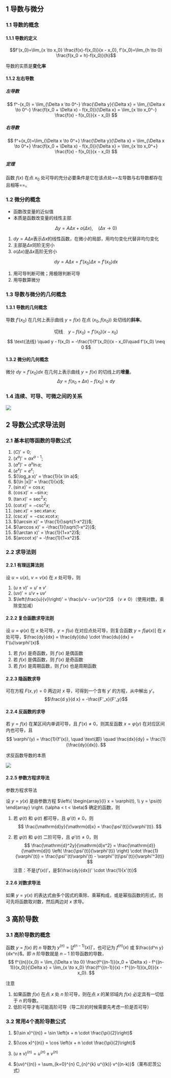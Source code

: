 ## 1 导数与微分

### 1.1 导数的概念
#### 1.1.1 导数的定义

$$f'(x_0)=\lim_{x \to x_0} \frac{f(x)-f(x_0)}{x - x_0}, f'(x_0)=\lim_{h \to 0} \frac{f(x_0 + h)-f(x_0)}{h}$$


导数的实质是**变化率**

#### 1.1.2 左右导数

##### 左导数
$$
f^-(x_0) = \lim_{\Delta x \to 0^-} \frac{\Delta y}{\Delta x} = \lim_{\Delta x \to 0^-} \frac{f(x_0 + \Delta x) - f(x_0)}{\Delta x} = \lim_{x \to x_0^-} \frac{f(x) - f(x_0)}{x - x_0}
$$



##### 右导数
$$
f^+(x_0)=\lim_{\Delta x \to 0^+} \frac{\Delta y}{\Delta x} = \lim_{\Delta x \to 0^+} \frac{f(x_0 + \Delta x) - f(x_0)}{\Delta x} = \lim_{x \to x_0^+} \frac{f(x) - f(x_0)}{x - x_0}
$$


##### 定理

函数 $f(x)$ 在点 $x_0$ 处可导的充分必要条件是它在该点处==左导数与右导数都存在且相等==。


### 1.2 微分的概念

- 函数改变量的近似值
- 本质是函数改变量的线性主部

$$
\Delta y = A\Delta x + o(\Delta x), \quad (\Delta x \to 0)
$$
1. $dy = A\Delta x$表示$\Delta x$的线性函数，在微小的局部，用均匀变化代替非均匀变化
2. 主部是$\Delta x$同阶无穷小
3. $o(\Delta x)$是$\Delta x$高阶无穷小

$$dy = A\Delta x = f'(x_0)\Delta x = f'(x_0)dx$$
1. 用可导判断可微；用极限判断可导
2. 用导数算微分
### 1.3 导数与微分的几何概念

#### 1.3.1 导数的几何概念

导数 $f'(x_0)$ 在几何上表示曲线 $y = f(x)$ 在点 $(x_0, f(x_0))$ 处切线的**斜率**。

$$
\text{切线} \quad y - f(x_0) = f'(x_0)(x - x_0) 
$$
$$
\text{法线} \quad y - f(x_0) = -\frac{1}{f'(x_0)}(x - x_0)\quad f'(x_0) \neq 0
$$

#### 1.3.2 微分的几何概念
微分 $dy = f'(x_0)dx$ 在几何上表示曲线 $y = f(x)$ 的切线上的**增量**。
$$
\Delta y = f(x_0 + \Delta x) - f(x_0) \approx dy
$$
### 1.4 连续、可导、可微之间的关系

![](attachment/1.4%20连续、可导、可微之间的关系.png)

## 2 导数公式求导法则

### 2.1 基本初等函数的导数公式

1. $(C)' = 0$;  
2. $(x^a)' = ax^{a-1}$;  
3. $(a^x)' = a^x \ln a$;  
4. $(e^x)' = e^x$;  
5. $(\log_a x)' = \frac{1}{x \ln a}$;  
6. $(\ln |x|)' = \frac{1}{x}$;  
7. $(\sin x)' = \cos x$;  
8. $(\cos x)' = -\sin x$;  
9. $(\tan x)' = \sec^2 x$;  
10. $(\cot x)' = -\csc^2 x$;  
11. $(\sec x)' = \sec x \tan x$;  
12. $(\csc x)' = -\csc x \cot x$;  
13. $(\arcsin x)' = \frac{1}{\sqrt{1-x^2}}$;  
14. $(\arccos x)' = -\frac{1}{\sqrt{1-x^2}}$;  
15. $(\arctan x)' = \frac{1}{1+x^2}$;  
16. $(arccot x)' = -\frac{1}{1+x^2}$.

### 2.2 求导法则

#### 2.2.1 有理运算法则

设 $u = u(x)$, $v = v(x)$ 在 $x$ 处可导，则

1. $(u \pm v)' = u' \pm v'$
2. $(uv)' = u'v + uv'$
3. $\left(\frac{u}{v}\right)' = \frac{u'v - uv'}{v^2}$ （$v \neq 0$）（使用对数，乘除变加减）

#### 2.2.2 复合函数求导法则

设 $u = \varphi(x)$ 在 $x$ 处可导，$y = f(u)$ 在对应点处可导，则复合函数 $y = f[\varphi(x)]$ 在 $x$ 处可导，$\frac{dy}{dx} = \frac{dy}{du} \cdot \frac{du}{dx} = f'(u)\varphi'(x)$

1. 若 $f(x)$ 是奇函数，则 $f'(x)$ 是偶函数
2. 若 $f(x)$ 是偶函数，则 $f'(x)$ 是奇函数
3. 若 $f(x)$ 是周期函数，则 $f'(x)$ 也是周期函数

#### 2.2.3 隐函数求导

可在方程 $F(x, y) = 0$ 两边对 $x$ 导，可得到一个含有 $y'$ 的方程，从中解出 $y'$。$$\frac{d y}{d x} = -\frac{F'_x}{F'_y}$$

#### 2.2.4 反函数的求导

若 $y = f(x)$ 在某区间内单调可导，且 $f'(x) \neq 0$，则其反函数 $x = \varphi(y)$ 在对应区间内也可导，且 $$ \varphi'(y) = \frac{1}{f'(x)}, \quad \text{即} \quad \frac{dx}{dy} = \frac{1}{\frac{dy}{dx}}. $$

求反函数导数的本质

![](attachment/反函数导数的本质.png)

#### 2.2.5 参数方程求导法

参数方程求导法

设 $y = y(x)$ 是由参数方程 $\left\{ \begin{array}{l} x = \varphi(t), \\ y = \psi(t) \end{array} \right. (\alpha < t < \beta)$ 确定的函数，则

1. 若 $\varphi(t)$ 和 $\psi(t)$ 都可导，且 $\varphi'(t) \neq 0$，则
$$
   \frac{\mathrm{d}y}{\mathrm{d}x} = \frac{\psi'(t)}{\varphi'(t)}.
$$

2. 若 $\varphi(t)$ 和 $\psi(t)$ 二阶可导，且 $\varphi'(t) \neq 0$，则$$
   \frac{\mathrm{d}^2y}{\mathrm{d}x^2} = \frac{\mathrm{d}}{\mathrm{d}t} \left( \frac{\psi'(t)}{\varphi'(t)} \right) \cdot \frac{1}{\varphi'(t)} = \frac{\psi''(t)\varphi'(t) - \varphi''(t)\psi'(t)}{\varphi'^3(t)}
$$注意：不是$(f'(x))'$，是$(\frac{dy}{dx})' \cdot \frac{1}{x'(t)}$



#### 2.2.6 对数求导法

如果 $y = y(x)$ 的表达式由多个因式的乘除、乘幂构成，或是幂指函数的形式，则可先将函数取对数，然后两边对 $x$ 求导。

## 3 高阶导数

### 3.1 高阶导数的概念

函数 $y = f(x)$ 的 $n$ 导数为 $y^{(n)} = [f^{(n-1)}(x)]'$，也可记为 $f^{(n)}(x)$ 或 $\frac{d^n y}{dx^n}$。即 $n$ 阶导数就是 $n-1$ 阶导函数的导数，
$$ f^{(n)}(x_0) = \lim_{\Delta x \to 0} \frac{f^{(n-1)}(x_0 + \Delta x) - f^{(n-1)}(x_0)}{\Delta x} = \lim_{x \to x_0} \frac{f^{(n-1)}(x) - f^{(n-1)}(x_0)}{x - x_0}. $$

注意

1. 如果函数 $f(x)$ 在点 $x$ 处 $n$ 阶可导，则在点 $x$ 的某邻域内 $f(x)$ 必定具有一切低于 $n$ 的导数。
2. 低阶可导才有可能高阶可导（导二阶的时候需要先考虑一阶是否可导）


### 3.2 常用4个高阶导数公式

1. $(\sin x)^{(n)} = \sin \left(x + n \cdot \frac{\pi}{2}\right)$

2. $(\cos x)^{(n)} = \cos \left(x + n \cdot \frac{\pi}{2}\right)$

3. $(u \pm v)^{(n)} = u^{(n)} \pm v^{(n)}$

4. $(uv)^{(n)} = \sum_{k=0}^{n} C_{n}^{k} u^{(k)} v^{(n-k)}$（莱布尼茨公式）
